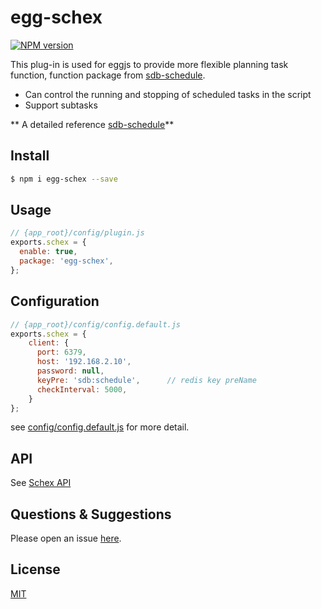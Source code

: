 # egg-schex

[![NPM version][npm-image]][npm-url]


[npm-image]: https://img.shields.io/npm/v/egg-schex.svg?style=flat-square
[npm-url]: https://npmjs.org/package/egg-schex
[sdb-schedule]: https://github.com/shudingbo/sdb-schedule#API


This plug-in is used for eggjs to provide more flexible planning task function, function package from [sdb-schedule][sdb-schedule].
* Can control the running and stopping of scheduled tasks in the script
* Support subtasks

** A detailed reference [sdb-schedule][sdb-schedule]**

## Install

```bash
$ npm i egg-schex --save
```

## Usage

```js
// {app_root}/config/plugin.js
exports.schex = {
  enable: true,
  package: 'egg-schex',
};
```

## Configuration

```js
// {app_root}/config/config.default.js
exports.schex = {
    client: {
      port: 6379,
      host: '192.168.2.10',
      password: null,
      keyPre: 'sdb:schedule',      // redis key preName
      checkInterval: 5000,
    }
};

```

see [config/config.default.js](config/config.default.js) for more detail.

## API
See [Schex API][sdb-schedule]


<!-- example here -->

## Questions & Suggestions

Please open an issue [here](https://github.com/eggjs/egg/issues).

## License

[MIT](LICENSE)

